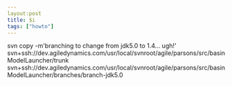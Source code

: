 ```yaml
---
layout:post
title: $i
tags: ["howto"]
---
```






svn copy -m'branching to change from jdk5.0 to 1.4... ugh!' svn+ssh://dev.agiledynamics.com/usr/local/svnroot/agile/parsons/src/basinModelLauncher/trunk svn+ssh://dev.agiledynamics.com/usr/local/svnroot/agile/parsons/src/basinModelLauncher/branches/branch-jdk5.0

